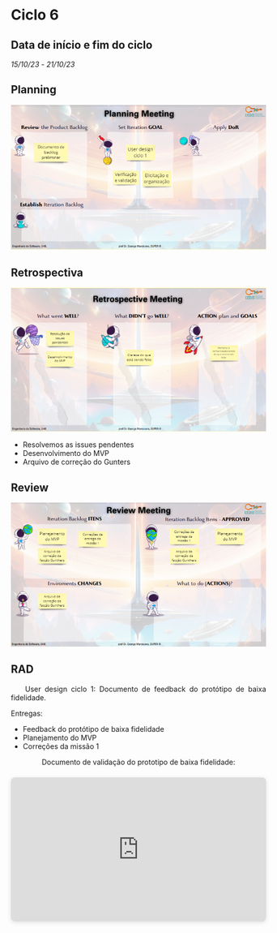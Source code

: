 # Ciclo 6

## Data de início e fim do ciclo

*15/10/23* - *21/10/23*

## Planning

![Image title](../assets/sprints/Planning_sprint6.png)

## Retrospectiva

![Image title](../assets/sprints/retrospective_sprint6.png)

- Resolvemos as issues pendentes
- Desenvolvimento do MVP
- Arquivo de correção do Gunters

## Review

![Image title](../assets/sprints/review_sprin6.png)

## RAD

<p align="justify">&emsp;&emsp;User design ciclo 1: Documento de feedback do protótipo de baixa fidelidade.</p>

Entregas:

- Feedback do protótipo de baixa fidelidade
- Planejamento do MVP
- Correções da missão 1

<center>

Documento de validação do prototipo de baixa fidelidade:

<div style="position: relative; width: 100%; height: 0; padding-top: 56.2500%;
 padding-bottom: 0; box-shadow: 0 2px 8px 0 rgba(63,69,81,0.16); margin-top: 1.6em; margin-bottom: 0.9em; overflow: hidden;
 border-radius: 8px; will-change: transform;">
  <iframe loading="lazy" style="position: absolute; width: 100%; height: 100%; top: 0; left: 0; border: none; padding: 0;margin: 0;"
    src="https://docs.google.com/document/d/1dwnKXBTUo8gTOSqYxIrDxa5ZnPGytsayLh6QeZ61WUE/edit" allowfullscreen="allowfullscreen" allow="fullscreen">
  </iframe>
</div>
</center>
